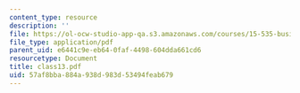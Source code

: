 ```yaml
---
content_type: resource
description: ''
file: https://ol-ocw-studio-app-qa.s3.amazonaws.com/courses/15-535-business-analysis-using-financial-statements-spring-2003/57af8bba884a938d983d53494feab679_class13.pdf
file_type: application/pdf
parent_uid: e6441c9e-eb64-0faf-4498-604dda661cd6
resourcetype: Document
title: class13.pdf
uid: 57af8bba-884a-938d-983d-53494feab679
---
```

